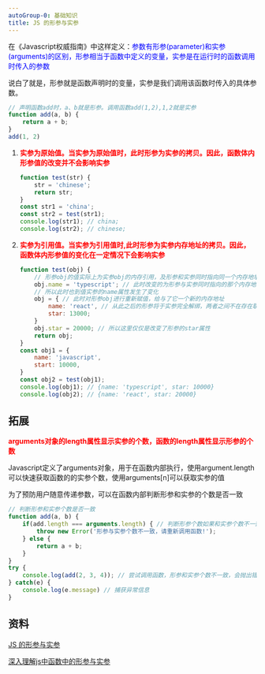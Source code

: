 ```yaml
---
autoGroup-0: 基础知识
title: JS 的形参与实参
---
```

在《Javascript权威指南》中这样定义：<span style="color: blue">参数有形参(parameter)和实参(arguments)的区别，形参相当于函数中定义的变量，实参是在运行时的函数调用时传入的参数</span>

说白了就是，形参就是函数声明时的变量，实参是我们调用该函数时传入的具体参数。

```js
// 声明函数add时，a、b就是形参。调用函数add(1,2),1,2就是实参
function add(a, b) {
    return a + b;
}
add(1, 2)
```
1. <span style="color: red;font-weight:bold;">实参为原始值。当实参为原始值时，此时形参为实参的拷贝。因此，函数体内形参值的改变并不会影响实参</span>

    ```js
    function test(str) {
        str = 'chinese';
        return str;
    }
    const str1 = 'china';
    const str2 = test(str1);
    console.log(str1); // china;
    console.log(str2); // chinese;
    ```
2. <span style="color: red;font-weight:bold;">实参为引用值。当实参为引用值时,此时形参为实参内存地址的拷贝。因此，函数体内形参值的变化在一定情况下会影响实参</span>

    ```js
    function test(obj) {
        // 形参obj的值实际上为实参obj的内存引用，及形参和实参同时指向同一个内存地址
        obj.name = 'typescript'; // 此时改变的为形参与实参同时指向的那个内存地址中的值
        // 所以此时也到值实参的name属性发生了变化
        obj = { // 此时对形参obj进行重新赋值，给与了它一个新的内存地址
            name: 'react', // 从此之后的形参将于实参完全解绑，两者之间不在存在联系
            star: 13000;
        }
        obj.star = 20000; // 所以这里仅仅是改变了形参的star属性
        return obj;
    }
    const obj1 = {
        name: 'javascript',
        start: 10000,
    }
    const obj2 = test(obj1);
    console.log(obj1); // {name: 'typescript', star: 10000}
    console.log(obj2); // {name: 'react', star: 20000}
    ```


## 拓展
<span style="color: red">**arguments对象的length属性显示实参的个数，函数的length属性显示形参的个数**</span>

Javascript定义了arguments对象，用于在函数内部执行，使用argument.length 可以快速获取函数的的实参个数，使用arguments[n]可以获取实参的值

为了预防用户随意传递参数，可以在函数内部判断形参和实参的个数是否一致

```js
// 判断形参和实参个数是否一致
function add(a, b) {
    if(add.length === arguments.length) { // 判断形参个数如果和实参个数不一致，则抛出错误
        throw new Error('形参与实参个数不一致，请重新调用函数!');
    } else {
        return a + b;
    }
}
try {
    console.log(add(2, 3, 4)); // 尝试调用函数，形参和实参个数不一致，会抛出错误提示
} catch(e) {
    console.log(e.message) // 捕获异常信息
}
```


## 资料
[JS 的形参与实参](https://juejin.cn/post/6844903959124033543)

[深入理解js中函数中的形参与实参](https://blog.csdn.net/liwenfei123/article/details/71941367)